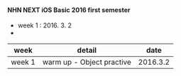 #### NHN NEXT iOS Basic 2016 first semester
* week 1 : 2016. 3. 2
* 
| week       | detail           | date  |
|-------------| ------------------- | ------------------ |
| week 1      | warm up - Object practive | 2016.3.2 |
